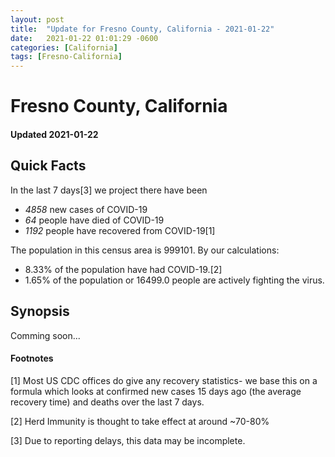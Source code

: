 ```yaml
---
layout: post
title:  "Update for Fresno County, California - 2021-01-22"
date:   2021-01-22 01:01:29 -0600
categories: [California]
tags: [Fresno-California]
---
```


# Fresno County, California
#### Updated 2021-01-22

## Quick Facts

In the last 7 days[3] we project there have been
- *4858* new cases of COVID-19
- *64* people have died of COVID-19
- *1192* people have recovered from COVID-19[1]

The population in this census area is 999101. By our calculations:
- 8.33% of the population have had COVID-19.[2]
- 1.65% of the population or 16499.0 people are actively fighting the virus.

## Synopsis

Comming soon...


#### Footnotes

[1] Most US CDC offices do give any recovery statistics- we base this on a formula which looks at confirmed new cases
15 days ago (the average recovery time) and deaths over the last 7 days.

[2] Herd Immunity is thought to take effect at around ~70-80%

[3] Due to reporting delays, this data may be incomplete.
 
    